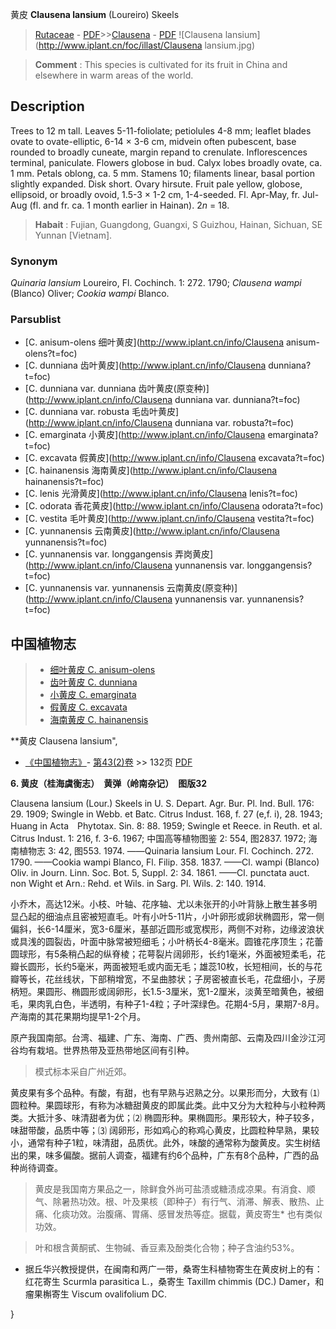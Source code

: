 黄皮 **Clausena lansium** (Loureiro) Skeels

> [Rutaceae](http://www.iplant.cn/info/Rutaceae?t=foc) - [PDF](http://www.iplant.cn/foc/pdf/Rutaceae.pdf)>>[Clausena](http://www.iplant.cn/info/Clausena?t=foc) - [PDF](http://www.iplant.cn/foc/pdf/Clausena.pdf)
![Clausena lansium](http://www.iplant.cn/foc/illast/Clausena lansium.jpg)


> **Comment** : 
> This species is cultivated for its fruit in China and elsewhere in warm areas of the world.

## Description

Trees to 12 m tall. Leaves 5-11-foliolate; petiolules 4-8 mm; leaflet blades ovate to ovate-elliptic, 6-14 × 3-6 cm, midvein often pubescent, base rounded to broadly cuneate, margin repand to crenulate. Inflorescences terminal, paniculate. Flowers globose in bud. Calyx lobes broadly ovate, ca. 1 mm. Petals oblong, ca. 5 mm. Stamens 10; filaments linear, basal portion slightly expanded. Disk short. Ovary hirsute. Fruit pale yellow, globose, ellipsoid, or broadly ovoid, 1.5-3 × 1-2 cm, 1-4-seeded. Fl. Apr-May, fr. Jul-Aug (fl. and fr. ca. 1 month earlier in Hainan). 2*n* = 18.


> **Habait** : 
> Fujian, Guangdong, Guangxi, S Guizhou, Hainan, Sichuan, SE Yunnan [Vietnam].

### Synonym
*Quinaria lansium* Loureiro, Fl. Cochinch. 1: 272. 1790; *Clausena wampi* (Blanco) Oliver; *Cookia wampi* Blanco.

### Parsublist

* [C.  anisum-olens  细叶黄皮](http://www.iplant.cn/info/Clausena anisum-olens?t=foc)
* [C.  dunniana  齿叶黄皮](http://www.iplant.cn/info/Clausena dunniana?t=foc)
* [C.  dunniana var. dunniana  齿叶黄皮(原变种)](http://www.iplant.cn/info/Clausena dunniana var. dunniana?t=foc)
* [C.  dunniana var. robusta  毛齿叶黄皮](http://www.iplant.cn/info/Clausena dunniana var. robusta?t=foc)
* [C.  emarginata  小黄皮](http://www.iplant.cn/info/Clausena emarginata?t=foc)
* [C.  excavata  假黄皮](http://www.iplant.cn/info/Clausena excavata?t=foc)
* [C.  hainanensis  海南黄皮](http://www.iplant.cn/info/Clausena hainanensis?t=foc)
* [C.  lenis  光滑黄皮](http://www.iplant.cn/info/Clausena lenis?t=foc)
* [C.  odorata  香花黄皮](http://www.iplant.cn/info/Clausena odorata?t=foc)
* [C.  vestita  毛叶黄皮](http://www.iplant.cn/info/Clausena vestita?t=foc)
* [C.  yunnanensis  云南黄皮](http://www.iplant.cn/info/Clausena yunnanensis?t=foc)
* [C.  yunnanensis var. longgangensis  弄岗黄皮](http://www.iplant.cn/info/Clausena yunnanensis var. longgangensis?t=foc)
* [C.  yunnanensis var. yunnanensis  云南黄皮(原变种)](http://www.iplant.cn/info/Clausena yunnanensis var. yunnanensis?t=foc)


## 中国植物志

> * [细叶黄皮  C.  anisum-olens](Clausena-anisum-olens-细叶黄皮.md)
> * [齿叶黄皮  C.  dunniana](Clausena-dunniana-齿叶黄皮.md)
> * [小黄皮  C.  emarginata](Clausena-emarginata-小黄皮.md)
> * [假黄皮  C.  excavata](Clausena-excavata-假黄皮.md)
> * [海南黄皮  C.  hainanensis](Clausena-hainanensis-海南黄皮.md)


**黄皮 Clausena lansium",

* [《中国植物志》](http://www.iplant.cn/frps)- [第43(2)卷](http://www.iplant.cn/frps/vol/43(2)) >> 132页 [PDF](http://www.iplant.cn/frps/pdf/43(2)/132c.PDF)


**6. 黄皮（桂海虞衡志）　黄弹（岭南杂记）　图版32**

Clausena lansium (Lour.) Skeels in U. S. Depart. Agr. Bur. Pl. Ind. Bull. 176: 29. 1909; Swingle in Webb. et Batc. Citrus Indust. 168, f. 27 (e,f. i), 28. 1943; Huang in Acta　Phytotax. Sin. 8: 88. 1959; Swingle et Reece. in Reuth. et al. Citrus Indust. 1: 216, f. 3-6. 1967; 中国高等植物图鉴 2: 554, 图2837. 1972; 海南植物志 3: 42, 图553. 1974. ——Quinaria lansium Lour. Fl. Cochinch. 272. 1790. ——Cookia wampi Blanco, Fl. Filip. 358. 1837. ——Cl. wampi (Blanco) Oliv. in Journ. Linn. Soc. Bot. 5, Suppl. 2: 34. 1861. ——Cl. punctata auct. non Wight et Arn.: Rehd. et Wils. in Sarg. Pl. Wils. 2: 140. 1914.

小乔木，高达12米。小枝、叶轴、花序轴、尤以未张开的小叶背脉上散生甚多明显凸起的细油点且密被短直毛。叶有小叶5-11片，小叶卵形或卵状椭圆形，常一侧偏斜，长6-14厘米，宽3-6厘米，基部近圆形或宽楔形，两侧不对称，边缘波浪状或具浅的圆裂齿，叶面中脉常被短细毛；小叶柄长4-8毫米。圆锥花序顶生；花蕾圆球形，有5条稍凸起的纵脊棱；花萼裂片阔卵形，长约1毫米，外面被短柔毛，花瓣长圆形，长约5毫米，两面被短毛或内面无毛；雄蕊10枚，长短相间，长的与花瓣等长，花丝线状，下部稍增宽，不呈曲膝状；子房密被直长毛，花盘细小，子房柄短。果圆形、椭圆形或阔卵形，长1.5-3厘米，宽1-2厘米，淡黄至暗黄色，被细毛，果肉乳白色，半透明，有种子1-4粒；子叶深绿色。花期4-5月，果期7-8月。产海南的其花果期均提早1-2个月。

原产我国南部。台湾、福建、广东、海南、广西、贵州南部、云南及四川金沙江河谷均有栽培。世界热带及亚热带地区间有引种。

> 模式标本采自广州近郊。

黄皮果有多个品种。有酸，有甜，也有早熟与迟熟之分。以果形而分，大致有 ⑴ 圆粒种。果圆球形，有称为冰糖甜黄皮的即属此类。此中又分为大粒种与小粒种两类。大抵汁多、味清甜者为优；⑵ 椭圆形种。果椭圆形。果形较大，种子较多，味甜带酸，品质中等；⑶ 阔卵形，形如鸡心的称鸡心黄皮，比圆粒种早熟，果较小，通常有种子1粒，味清甜，品质优。此外，味酸的通常称为酸黄皮。实生树结出的果，味多偏酸。据前人调查，福建有约6个品种，广东有8个品种，广西的品种尚待调查。

> 黄皮是我国南方果品之一，除鲜食外尚可盐渍或糖渍成凉果。有消食、顺气、除暑热功效。根、叶及果核（即种子）有行气、消滞、解表、散热、止痛、化痰功效。治腹痛、胃痛、感冒发热等症。据载，黄皮寄生* 也有类似功效。

> 叶和根含黄酮甙、生物碱、香豆素及酚类化合物；种子含油约53%。

* 据丘华兴教授提供，在闽南和两广一带，桑寄生科植物寄生在黄皮树上的有：红花寄生 Scurmla parasitica L.，桑寄生 Taxillm chimmis (DC.) Damer，和瘤果槲寄生 Viscum ovalifolium DC. 

}